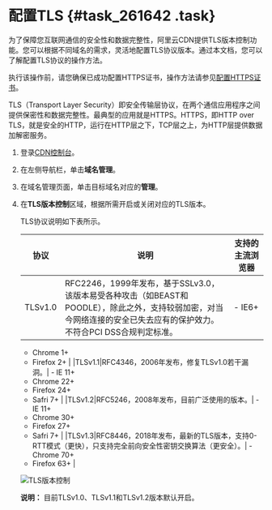 # 配置TLS {#task_261642 .task}

为了保障您互联网通信的安全性和数据完整性，阿里云CDN提供TLS版本控制功能。您可以根据不同域名的需求，灵活地配置TLS协议版本。通过本文档，您可以了解配置TLS协议的操作方法。

执行该操作前，请您确保已成功配置HTTPS证书，操作方法请参见[配置HTTPS证书](intl.zh-CN/域名管理/HTTPS安全加速/配置HTTPS证书.md#)。

TLS（Transport Layer Security）即安全传输层协议，在两个通信应用程序之间提供保密性和数据完整性。最典型的应用就是HTTPS。HTTPS，即HTTP over TLS，就是安全的HTTP，运行在HTTP层之下，TCP层之上，为HTTP层提供数据加解密服务。

1.  登录[CDN控制台](https://cdn.console.aliyun.com)。
2.  在左侧导航栏，单击**域名管理**。
3.  在域名管理页面，单击目标域名对应的**管理**。
4.  在**TLS版本控制**区域，根据所需开启或关闭对应的TLS版本。 

    TLS协议说明如下表所示。

    |协议|说明|支持的主流浏览器|
    |--|--|--------|
    |TLSv1.0|RFC2246，1999年发布，基于SSLv3.0，该版本易受各种攻击（如BEAST和POODLE），除此之外，支持较弱加密，对当今网络连接的安全已失去应有的保护效力。不符合PCI DSS合规判定标准。|     -   IE6+
    -   Chrome 1+
    -   Firefox 2+
 |
    |TLSv1.1|RFC4346，2006年发布，修复TLSv1.0若干漏洞。|     -   IE 11+
    -   Chrome 22+
    -   Firefox 24+
    -   Safri 7+
 |
    |TLSv1.2|RFC5246，2008年发布，目前广泛使用的版本。|     -   IE 11+
    -   Chrome 30+
    -   Firefox 27+
    -   Safri 7+
 |
    |TLSv1.3|RFC8446，2018年发布，最新的TLS版本，支持0-RTT模式（更快），只支持完全前向安全性密钥交换算法（更安全）。|     -   Chrome 70+
    -   Firefox 63+
 |

    ![TLS版本控制](http://static-aliyun-doc.oss-cn-hangzhou.aliyuncs.com/assets/img/41679/156456683447114_zh-CN.png)

    **说明：** 目前TLSv1.0、TLSv1.1和TLSv1.2版本默认开启。


